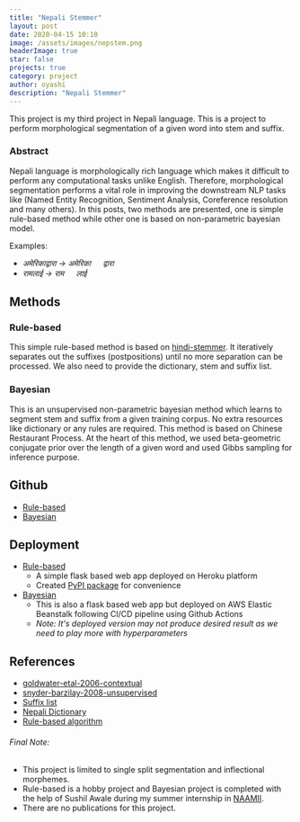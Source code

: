 ```yaml
---
title: "Nepali Stemmer"
layout: post
date: 2020-04-15 10:10
image: /assets/images/nepstem.png
headerImage: true
star: false
projects: true
category: project
author: oyashi
description: "Nepali Stemmer"
---
```

This project is my third project in Nepali language. This is a project 
to perform morphological segmentation of a given word into stem and suffix.

### Abstract
Nepali language is morphologically rich language which makes it difficult to perform
any computational tasks unlike English. Therefore, morphological segmentation performs
a vital role in improving the downstream NLP tasks like (Named Entity Recognition, Sentiment 
Analysis, Coreference resolution and many others). In this posts, two methods are presented, one
is simple rule-based method while other one is based on non-parametric bayesian model.

Examples:
* *अमेरिकाद्वारा -> अमेरिका   द्वारा*
* *रामलाई -> राम   लाई*


## Methods
### Rule-based
This simple rule-based method is based on [hindi-stemmer](https://github.com/sainimohit23/hindi-stemmer).
It iteratively separates out the suffixes (postpositions) until no more separation can be processed.
We also need to provide the dictionary, stem and suffix list.

### Bayesian
This is an unsupervised non-parametric bayesian method which learns to segment stem and suffix from
a given training corpus. No extra resources like dictionary or any rules are required. This method is
based on Chinese Restaurant Process. At the heart of this method, we used beta-geometric conjugate prior over 
the length of a given word and used Gibbs sampling for inference purpose.


## Github
- [Rule-based](https://github.com/oya163/nepali-stemmer)
- [Bayesian](https://github.com/oya163/gibbs)


## Deployment
- [Rule-based](https://nepali-stemmer.herokuapp.com/)
    * A simple flask based web app deployed on Heroku platform
    * Created [PyPI package](https://pypi.org/project/nepali-stemmer/) for convenience
- [Bayesian](http://nepsegment.us-west-2.elasticbeanstalk.com/)
    * This is also a flask based web app but deployed on AWS Elastic Beanstalk following
    CI/CD pipeline using Github Actions
    * *Note: It's deployed version may not produce desired result as we need to play more with hyperparameters*

## References
- [goldwater-etal-2006-contextual](https://www.aclweb.org/anthology/P06-1085/)
- [snyder-barzilay-2008-unsupervised](https://www.aclweb.org/anthology/P08-1084/)
- [Suffix list](https://github.com/birat-bade/NepaliStemmer)
- [Nepali Dictionary](https://github.com/PraveshKoirala/stemmer)
- [Rule-based algorithm](https://github.com/sainimohit23/hindi-stemmer)


###### Final Note:
- This project is limited to single split segmentation and inflectional morphemes.
- Rule-based is a hobby project and Bayesian project is completed with the help of Sushil Awale 
during my summer internship in [NAAMII](https://www.naamii.com.np/).
- There are no publications for this project.
